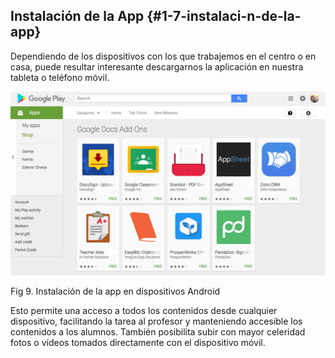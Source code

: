 ## Instalación de la App {#1-7-instalaci-n-de-la-app}

Dependiendo de los dispositivos con los que trabajemos en el centro o en casa, puede resultar interesante descargarnos la aplicación en nuestra tableta o teléfono móvil.

![Mod1_9.png](https://raw.githubusercontent.com/catedu/google-classroom-2018/master/images/image30.png)

Fig 9\. Instalación de la app en dispositivos Android

Esto permite una acceso a todos los contenidos desde cualquier dispositivo, facilitando la tarea al profesor y manteniendo accesible los contenidos a los alumnos. También posibilita subir con mayor celeridad fotos o vídeos tomados directamente con el dispositivo móvil.